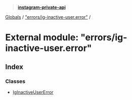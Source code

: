 > **[instagram-private-api](../README.md)**

[Globals](../README.md) / ["errors/ig-inactive-user.error"](_errors_ig_inactive_user_error_.md) /

# External module: "errors/ig-inactive-user.error"

## Index

### Classes

* [IgInactiveUserError](../classes/_errors_ig_inactive_user_error_.iginactiveusererror.md)
